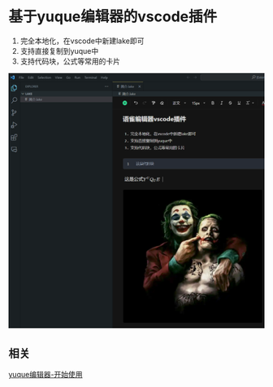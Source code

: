 # 基于yuque编辑器的vscode插件

1. 完全本地化，在vscode中新建lake即可
2. 支持直接复制到yuque中
3. 支持代码块，公式等常用的卡片

![示例图](assets/image.png)

## 相关

[yuque编辑器-开始使用](https://www.yuque.com/yuque/developer/gfoax065u2v72isu)
